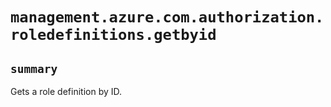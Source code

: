 # `management.azure.com.authorization.roledefinitions.getbyid`

## `summary`
Gets a role definition by ID.


